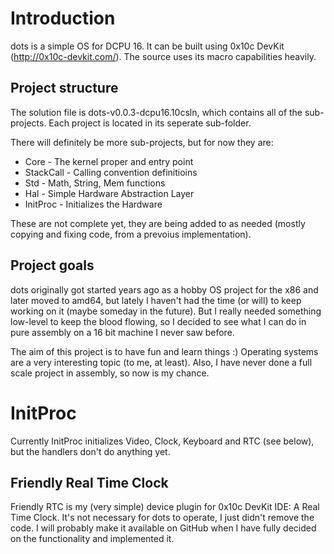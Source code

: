 # Introduction

dots is a simple OS for DCPU 16. It can be built using 0x10c DevKit
(http://0x10c-devkit.com/). The source uses its macro capabilities heavily.

## Project structure

The solution file is dots-v0.0.3-dcpu16.10csln, which contains all of the
sub-projects. Each project is located in its seperate sub-folder.

There will definitely be more sub-projects, but for now they are:
* Core - The kernel proper and entry point
* StackCall - Calling convention definitioins
* Std - Math, String, Mem functions
* Hal - Simple Hardware Abstraction Layer
* InitProc - Initializes the Hardware

These are not complete yet, they are being added to as needed (mostly copying
and fixing code, from a prevoius implementation).


## Project goals

dots originally got started years ago as a hobby OS project for the x86 and
later moved to amd64, but lately I haven't had the time (or will) to keep
working on it (maybe someday in the future). But I really needed something
low-level to keep the blood flowing, so I decided to see what I can do in pure
assembly on a 16 bit machine I never saw before.

The aim of this project is to have fun and learn things :) Operating systems
are a very interesting topic (to me, at least). Also, I have never done a
full scale project in assembly, so now is my chance.


# InitProc

Currently InitProc initializes Video, Clock, Keyboard and RTC (see below), but
the handlers don't do anything yet.

## Friendly Real Time Clock

Friendly RTC is my (very simple) device plugin for 0x10c DevKit IDE:
A Real Time Clock. It's not necessary for dots to operate, I just didn't remove
the code. I will probably make it available on GitHub when I have fully decided
on the functionality and implemented it.









